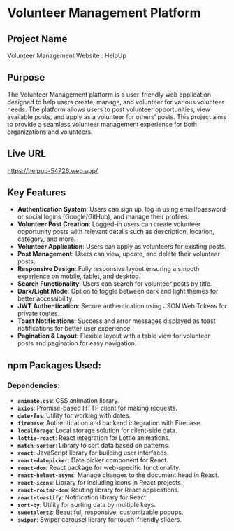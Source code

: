 # Volunteer Management Platform

## Project Name
Volunteer Management Website : HelpUp

## Purpose
The Volunteer Management platform is a user-friendly web application designed to help users create, manage, and volunteer for various volunteer needs. The platform allows users to post volunteer opportunities, view available posts, and apply as a volunteer for others’ posts. This project aims to provide a seamless volunteer management experience for both organizations and volunteers.

## Live URL
https://helpup-54726.web.app/

## Key Features
- **Authentication System**: Users can sign up, log in using email/password or social logins (Google/GitHub), and manage their profiles.
- **Volunteer Post Creation**: Logged-in users can create volunteer opportunity posts with relevant details such as description, location, category, and more.
- **Volunteer Application**: Users can apply as volunteers for existing posts.
- **Post Management**: Users can view, update, and delete their volunteer posts.
- **Responsive Design**: Fully responsive layout ensuring a smooth experience on mobile, tablet, and desktop.
- **Search Functionality**: Users can search for volunteer posts by title.
- **Dark/Light Mode**: Option to toggle between dark and light themes for better accessibility.
- **JWT Authentication**: Secure authentication using JSON Web Tokens for private routes.
- **Toast Notifications**: Success and error messages displayed as toast notifications for better user experience.
- **Pagination & Layout**: Flexible layout with a table view for volunteer posts and pagination for easy navigation.


## npm Packages Used:

### Dependencies:
- **`animate.css`**: CSS animation library.
- **`axios`**: Promise-based HTTP client for making requests.
- **`date-fns`**: Utility for working with dates.
- **`firebase`**: Authentication and backend integration with Firebase.
- **`localforage`**: Local storage solution for client-side data.
- **`lottie-react`**: React integration for Lottie animations.
- **`match-sorter`**: Library to sort data based on patterns.
- **`react`**: JavaScript library for building user interfaces.
- **`react-datepicker`**: Date picker component for React.
- **`react-dom`**: React package for web-specific functionality.
- **`react-helmet-async`**: Manage changes to the document head in React.
- **`react-icons`**: Library for including icons in React projects.
- **`react-router-dom`**: Routing library for React applications.
- **`react-toastify`**: Notification library for React.
- **`sort-by`**: Utility for sorting data by multiple keys.
- **`sweetalert2`**: Beautiful, responsive, customizable popups.
- **`swiper`**: Swiper carousel library for touch-friendly sliders.